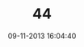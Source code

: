 ---
layout: post
title:  "44"
date: 09-11-2013 16:04:40
categories: jekyll update
language: 'ru'
image: 044.png
---